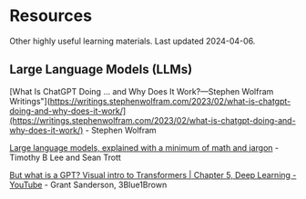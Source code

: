 # Resources

Other highly useful learning materials. Last updated 2024-04-06.

## Large Language Models (LLMs)

[What Is ChatGPT Doing … and Why Does It Work?—Stephen Wolfram Writings"](https://writings.stephenwolfram.com/2023/02/what-is-chatgpt-doing-and-why-does-it-work/](https://writings.stephenwolfram.com/2023/02/what-is-chatgpt-doing-and-why-does-it-work/)  - Stephen Wolfram
  
[Large language models, explained with a minimum of math and jargon](https://www.understandingai.org/p/large-language-models-explained-with)  - Timothy B Lee and Sean Trott
  
[But what is a GPT? Visual intro to Transformers | Chapter 5, Deep Learning - YouTube](https://www.youtube.com/watch?v=wjZofJX0v4M) - Grant Sanderson, 3Blue1Brown